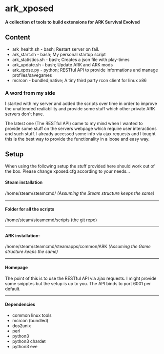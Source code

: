 # ark_xposed
**A collection of tools to build extensions for ARK Survival Evolved**

## Content
* ark_health.sh - bash; Restart server on fail.
* ark_start.sh - bash; My personal startup script
* ark_statistics.sh - bash; Creates a json file with play-times
* ark_update.sh - bash; Update ARK and ARK mods
* ark_xpose.py - python; RESTful API to provide informations and manage profiles/savegames
* mcrcon - bundled;native; A tiny third party rcon client for linux x86 

### A word from my side
I started with my server and added the scripts over time in order to improve the unattended realiability and provide some stuff which other private ARK servers don't have. 

The latest one (The RESTful API) came to my mind when I wanted to provide some stuff on the servers webpage which require user interactions and such stuff. I already accessed some info via ajax requests and I tought this is the best way to provide the functionality in a loose and easy way.

## Setup
When using the following setup the stuff provided here should work out of the box.
Please change xposed.cfg according to your needs...


#### Steam installation
/home/steam/steamcmd/
_(Assuming the Steam structure keeps the same)_

---

#### Folder for all the scripts
/home/steam/steamcmd/scripts (the git repo)

---

#### ARK installation:
/home/steam/steamcmd/steamapps/common/ARK
_(Assuming the Game structure keeps the same)_

---

#### Homepage
The point of this is to use the RESTful API via ajax requests.
I might provide some snipptes but the setup is up to you.
The API binds to port 6001 per default.

---

#### Dependencies
* common linux tools
* mcrcon (bundled)
* dos2unix
* perl
* python3
* python3 chardet
* python3 eve